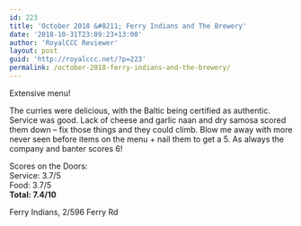```yaml
---
id: 223
title: 'October 2018 &#8211; Ferry Indians and The Brewery'
date: '2018-10-31T23:09:23+13:00'
author: 'RoyalCCC Reviewer'
layout: post
guid: 'http://royalccc.net/?p=223'
permalink: /october-2018-ferry-indians-and-the-brewery/
---
```


Extensive menu!

The curries were delicious, with the Baltic being certified as authentic. Service was good. Lack of cheese and garlic naan and dry samosa scored them down – fix those things and they could climb. Blow me away with more never seen before items on the menu + nail them to get a 5. As always the company and banter scores 6!

Scores on the Doors:  
Service: 3.7/5  
Food: 3.7/5  
**Total: 7.4/10**

Ferry Indians, 2/596 Ferry Rd